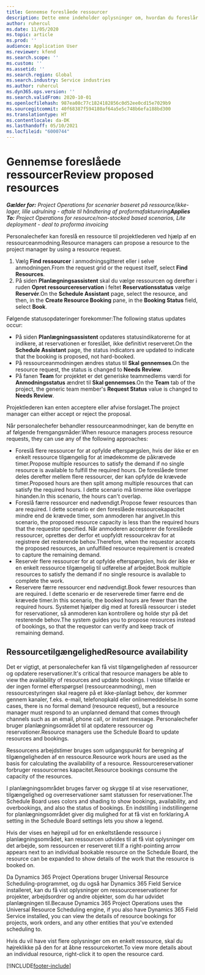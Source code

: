 ```yaml
---
title: Gennemse foreslåede ressourcer
description: Dette emne indeholder oplysninger om, hvordan du foreslår projektressourcer.
author: ruhercul
ms.date: 11/05/2020
ms.topic: article
ms.prod: ''
audience: Application User
ms.reviewer: kfend
ms.search.scope: ''
ms.custom: ''
ms.assetid: ''
ms.search.region: Global
ms.search.industry: Service industries
ms.author: ruhercul
ms.dyn365.ops.version: ''
ms.search.validFrom: 2020-10-01
ms.openlocfilehash: 987ea08c77c1824182856c0d52ee0cd15e7029b9
ms.sourcegitcommit: 40f68387f594180af64a5e5c748b6efa188bd300
ms.translationtype: HT
ms.contentlocale: da-DK
ms.lasthandoff: 05/10/2021
ms.locfileid: "6000744"
---
```

# <a name="review-proposed-resources"></a><span data-ttu-id="ffabc-103">Gennemse foreslåede ressourcer</span><span class="sxs-lookup"><span data-stu-id="ffabc-103">Review proposed resources</span></span>

<span data-ttu-id="ffabc-104">_**Gælder for:** Project Operations for scenarier baseret på ressource/ikke-lager, lille udrulning - aftale til håndtering af proformafakturering_</span><span class="sxs-lookup"><span data-stu-id="ffabc-104">_**Applies To:** Project Operations for resource/non-stocked based scenarios, Lite deployment - deal to proforma invoicing_</span></span>

<span data-ttu-id="ffabc-105">Personalechefer kan foreslå en ressource til projektlederen ved hjælp af en ressourceanmodning.</span><span class="sxs-lookup"><span data-stu-id="ffabc-105">Resource managers can propose a resource to the project manager by using a resource request.</span></span>

1. <span data-ttu-id="ffabc-106">Vælg **Find ressourcer** i anmodningsgitteret eller i selve anmodningen.</span><span class="sxs-lookup"><span data-stu-id="ffabc-106">From the request grid or the request itself, select **Find Resources**.</span></span>
2. <span data-ttu-id="ffabc-107">På siden **Planlægningsassistent** skal du vælge ressourcen og derefter i ruden **Opret ressourcereservation** i feltet **Reservationsstatus** vælge **Reservér**.</span><span class="sxs-lookup"><span data-stu-id="ffabc-107">On the **Schedule Assistant** page, select the resource, and then, in the **Create Resource Booking** pane, in the **Booking Status** field, select **Book**.</span></span>

<span data-ttu-id="ffabc-108">Følgende statusopdateringer forekommer:</span><span class="sxs-lookup"><span data-stu-id="ffabc-108">The following status updates occur:</span></span>

- <span data-ttu-id="ffabc-109">På siden **Planlægningsassistent** opdateres statusindikatorerne for at indikere, at reservationen er foreslået, ikke definitivt reserveret.</span><span class="sxs-lookup"><span data-stu-id="ffabc-109">On the **Schedule Assistant** page, the status indicators are updated to indicate that the booking is proposed, not hard-booked.</span></span>
- <span data-ttu-id="ffabc-110">På ressourceanmodningen ændres status til **Skal gennemses**.</span><span class="sxs-lookup"><span data-stu-id="ffabc-110">On the resource request, the status is changed to **Needs Review**.</span></span>
- <span data-ttu-id="ffabc-111">På fanen **Team** for projektet er det generiske teammedlems værdi for **Anmodningsstatus** ændret til **Skal gennemses**.</span><span class="sxs-lookup"><span data-stu-id="ffabc-111">On the **Team** tab of the project, the generic team member's **Request Status** value is changed to **Needs Review**.</span></span>

<span data-ttu-id="ffabc-112">Projektlederen kan enten acceptere eller afvise forslaget.</span><span class="sxs-lookup"><span data-stu-id="ffabc-112">The project manager can either accept or reject the proposal.</span></span>

<span data-ttu-id="ffabc-113">Når personalechefer behandler ressourceanmodninger, kan de benytte en af følgende fremgangsmåder:</span><span class="sxs-lookup"><span data-stu-id="ffabc-113">When resource managers process resource requests, they can use any of the following approaches:</span></span>

- <span data-ttu-id="ffabc-114">Foreslå flere ressourcer for at opfylde efterspørgslen, hvis der ikke er en enkelt ressource tilgængelig for at imødekomme de påkrævede timer.</span><span class="sxs-lookup"><span data-stu-id="ffabc-114">Propose multiple resources to satisfy the demand if no single resource is available to fulfill the required hours.</span></span> <span data-ttu-id="ffabc-115">De foreslåede timer deles derefter mellem flere ressourcer, der kan opfylde de krævede timer.</span><span class="sxs-lookup"><span data-stu-id="ffabc-115">Proposed hours are then split among multiple resources that can satisfy the required hours.</span></span> <span data-ttu-id="ffabc-116">I dette scenario må timerne ikke overlappe hinanden.</span><span class="sxs-lookup"><span data-stu-id="ffabc-116">In this scenario, the hours can't overlap.</span></span>
- <span data-ttu-id="ffabc-117">Foreslå færre ressourcer end nødvendigt.</span><span class="sxs-lookup"><span data-stu-id="ffabc-117">Propose fewer resources than are required.</span></span> <span data-ttu-id="ffabc-118">I dette scenario er den foreslåede ressourcekapacitet mindre end de krævede timer, som anmoderen har angivet.</span><span class="sxs-lookup"><span data-stu-id="ffabc-118">In this scenario, the proposed resource capacity is less than the required hours that the requestor specified.</span></span> <span data-ttu-id="ffabc-119">Når anmoderen accepterer de foreslåede ressourcer, oprettes der derfor et uopfyldt ressourcekrav for at registrere det resterende behov.</span><span class="sxs-lookup"><span data-stu-id="ffabc-119">Therefore, when the requestor accepts the proposed resources, an unfulfilled resource requirement is created to capture the remaining demand.</span></span>
- <span data-ttu-id="ffabc-120">Reservér flere ressourcer for at opfylde efterspørgslen, hvis der ikke er en enkelt ressource tilgængelig til udførelse af arbejdet.</span><span class="sxs-lookup"><span data-stu-id="ffabc-120">Book multiple resources to satisfy the demand if no single resource is available to complete the work.</span></span>
- <span data-ttu-id="ffabc-121">Reservere færre ressourcer end nødvendigt.</span><span class="sxs-lookup"><span data-stu-id="ffabc-121">Book fewer resources than are required.</span></span> <span data-ttu-id="ffabc-122">I dette scenario er de reserverede timer færre end de krævede timer.</span><span class="sxs-lookup"><span data-stu-id="ffabc-122">In this scenario, the booked hours are fewer than the required hours.</span></span> <span data-ttu-id="ffabc-123">Systemet hjælper dig med at foreslå ressourcer i stedet for reservationer, så anmoderen kan kontrollere og holde styr på det resterende behov.</span><span class="sxs-lookup"><span data-stu-id="ffabc-123">The system guides you to propose resources instead of bookings, so that the requestor can verify and keep track of remaining demand.</span></span>

## <a name="resource-availability"></a><span data-ttu-id="ffabc-124">Ressourcetilgængelighed</span><span class="sxs-lookup"><span data-stu-id="ffabc-124">Resource availability</span></span>

<span data-ttu-id="ffabc-125">Det er vigtigt, at personalechefer kan få vist tilgængeligheden af ressourcer og opdatere reservationer.</span><span class="sxs-lookup"><span data-stu-id="ffabc-125">It's critical that resource managers be able to view the availability of resources and update bookings.</span></span> <span data-ttu-id="ffabc-126">I visse tilfælde er der ingen formel efterspørgsel (ressourceanmodning), men ressourcestyringen skal reagere på et ikke-planlagt behov, der kommer gennem kanaler, f.eks. e-mail, telefonopkald eller onlinemeddelelse.</span><span class="sxs-lookup"><span data-stu-id="ffabc-126">In some cases, there is no formal demand (resource request), but a resource manager must respond to an unplanned demand that comes through channels such as an email, phone call, or instant message.</span></span> <span data-ttu-id="ffabc-127">Personalechefer bruger planlægningsområdet til at opdatere ressourcer og reservationer.</span><span class="sxs-lookup"><span data-stu-id="ffabc-127">Resource managers use the Schedule Board to update resources and bookings.</span></span>

<span data-ttu-id="ffabc-128">Ressourcens arbejdstimer bruges som udgangspunkt for beregning af tilgængeligheden af en ressource.</span><span class="sxs-lookup"><span data-stu-id="ffabc-128">Resource work hours are used as the basis for calculating the availability of a resource.</span></span> <span data-ttu-id="ffabc-129">Ressourcereservationer forbruger ressourcernes kapacitet.</span><span class="sxs-lookup"><span data-stu-id="ffabc-129">Resource bookings consume the capacity of the resources.</span></span>

<span data-ttu-id="ffabc-130">I planlægningsområdet bruges farver og skygge til at vise reservationer, tilgængelighed og overreservationer samt statussen for reservationer.</span><span class="sxs-lookup"><span data-stu-id="ffabc-130">The Schedule Board uses colors and shading to show bookings, availability, and overbookings, and also the status of bookings.</span></span> <span data-ttu-id="ffabc-131">En indstilling i indstillingerne for planlægningsområdet giver dig mulighed for at få vist en forklaring.</span><span class="sxs-lookup"><span data-stu-id="ffabc-131">A setting in the Schedule Board settings lets you show a legend.</span></span>

<span data-ttu-id="ffabc-132">Hvis der vises en højrepil ud for en enkeltstående ressource i planlægningsområdet, kan ressourcen udvides til at få vist oplysninger om det arbejde, som ressourcen er reserveret til.</span><span class="sxs-lookup"><span data-stu-id="ffabc-132">If a right-pointing arrow appears next to an individual bookable resource on the Schedule Board, the resource can be expanded to show details of the work that the resource is booked on.</span></span>

<span data-ttu-id="ffabc-133">Da Dynamics 365 Project Operations bruger Universal Resource Scheduling-programmet, og du også har Dynamics 365 Field Service installeret, kan du få vist oplysninger om ressourcereservationer for projekter, arbejdsordrer og andre objekter, som du har udvidet planlægningen til.</span><span class="sxs-lookup"><span data-stu-id="ffabc-133">Because Dynamics 365 Project Operations uses the Universal Resource Scheduling engine, if you also have Dynamics 365 Field Service installed, you can view the details of resource bookings for projects, work orders, and any other entities that you've extended scheduling to.</span></span>

<span data-ttu-id="ffabc-134">Hvis du vil have vist flere oplysninger om en enkelt ressource, skal du højreklikke på den for at åbne ressourcekortet.</span><span class="sxs-lookup"><span data-stu-id="ffabc-134">To view more details about an individual resource, right-click it to open the resource card.</span></span>



[!INCLUDE[footer-include](../includes/footer-banner.md)]